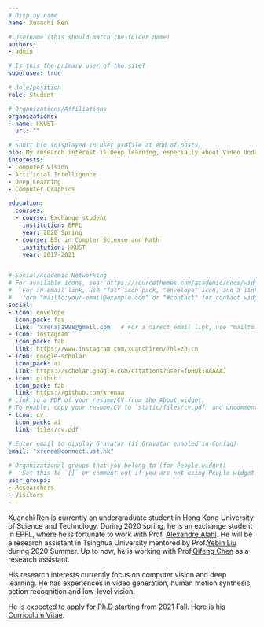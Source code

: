 ```yaml
---
# Display name
name: Xuanchi Ren

# Username (this should match the folder name)
authors:
- admin

# Is this the primary user of the site?
superuser: true

# Role/position
role: Student

# Organizations/Affiliations
organizations:
- name: HKUST
  url: ""

# Short bio (displayed in user profile at end of posts)
bio: My research interest is Deep learning, especially about Video Understanding and Pose Recognition.
interests:
- Computer Vision
- Artificial Intelligence
- Deep Learning
- Computer Graphics

education:
  courses:
  - course: Exchange student
    institution: EPFL
    year: 2020 Spring
  - course: BSc in Compter Science and Math
    institution: HKUST
    year: 2017-2021


# Social/Academic Networking
# For available icons, see: https://sourcethemes.com/academic/docs/widgets/#icons
#   For an email link, use "fas" icon pack, "envelope" icon, and a link in the
#   form "mailto:your-email@example.com" or "#contact" for contact widget.
social:
- icon: envelope
  icon_pack: fas
  link: 'xrenaa1998@gmail.com'  # For a direct email link, use "mailto:test@example.org".
- icon: instagram
  icon_pack: fab
  link: https://www.instagram.com/xuanchiren/?hl=zh-cn
- icon: google-scholar
  icon_pack: ai
  link: https://scholar.google.com/citations?user=fDHUk18AAAAJ
- icon: github
  icon_pack: fab
  link: https://github.com/xrenaa
# Link to a PDF of your resume/CV from the About widget.
# To enable, copy your resume/CV to `static/files/cv.pdf` and uncomment the lines below.  
- icon: cv
  icon_pack: ai
  link: files/cv.pdf

# Enter email to display Gravatar (if Gravatar enabled in Config)
email: "xrenaa@connect.ust.hk"
  
# Organizational groups that you belong to (for People widget)
#   Set this to `[]` or comment out if you are not using People widget.  
user_groups:
- Researchers
- Visitors
---
```


Xuanchi Ren is currently an undergraduate student in Hong Kong University of Science and Technology. During 2020 spring, he is an exchange student in EPFL, where he is fortunate to work with Prof. [Alexandre Alahi](https://people.epfl.ch/alexandre.alahi?lang=en). He will be a research assistant in Tsinghua University mentored by Prof.[Yebin Liu](http://liuyebin.com/) during 2020 Summer. Up to now, he is working with Prof.[Qifeng Chen](https://cqf.io/) as a research assistant.

His research interests currently focus on computer vision and deep learning. He has experiences in video generation, human motion synthesis, action recognition and low-level vision.

He is expected to apply for Ph.D starting from 2021 Fall. Here is his [Curriculum Vitae](http://xuanchiren.com/files/cv.pdf).